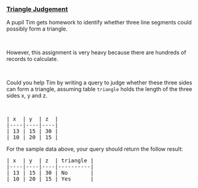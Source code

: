 ### [Triangle Judgement](https://leetcode.com/problems/triangle-judgement)

A pupil Tim gets homework to identify whether three line segments could possibly form a triangle.
<p>&nbsp;</p>
However, this assignment is very heavy because there are hundreds of records to calculate.

<p>&nbsp;</p>
Could you help Tim by writing a query to judge whether these three sides can form a triangle, assuming table <code>triangle</code> holds the length of the three sides x, y and z.

<p>&nbsp;</p>

<pre>
| x  | y  | z  |
|----|----|----|
| 13 | 15 | 30 |
| 10 | 20 | 15 |
</pre>
For the sample data above, your query should return the follow result:

<pre>
| x  | y  | z  | triangle |
|----|----|----|----------|
| 13 | 15 | 30 | No       |
| 10 | 20 | 15 | Yes      |
</pre>
